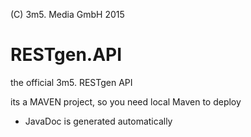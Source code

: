 (C) 3m5. Media GmbH 2015
# RESTgen.API
the official 3m5. RESTgen API

its a MAVEN project, so you need local Maven to deploy

+ JavaDoc is generated automatically